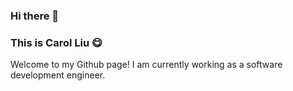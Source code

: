 ### Hi there 👋 
### This is Carol Liu 😋
  
Welcome to my Github page! I am currently working as a software development engineer. 
  
